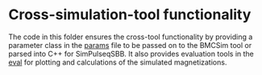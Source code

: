 # Cross-simulation-tool functionality
The code in this folder ensures the cross-tool functionality by providing a parameter class in the [params](params.py)
file to be passed on to the BMCSim tool or parsed into C++ for SimPulseqSBB. It also provides evaluation tools in the
[eval](eval.py) for plotting and calculations of the simulated magnetizations.